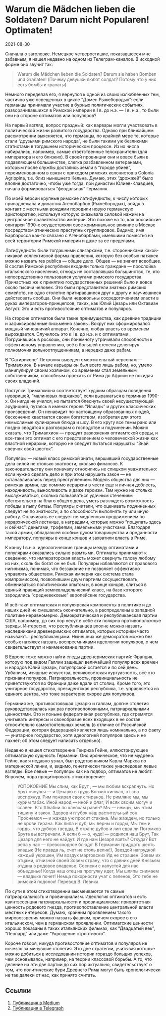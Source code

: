 # Warum die Mädchen lieben die Soldaten? Darum nicht Popularen! Optimaten!


<p class="text-end time-holder"><time>2021-08-30</time></p>





Сначала о заголовке. Немецкое четверостишие, показавшееся мне забавным,
я нашел недавно на одном из Телеграм-каналов. В исходной форме оно
звучит так:

> Warum die Mädchen lieben die Soldaten?
> Darum sie haben Bomben und Granaten!
> (Почему девушки любят солдат?
> Потому что у них есть бомбы и гранаты).

Немного переделав его, я вернулся к одной из своих излюбленных тем,
частично уже освещенных в цикле “Домен Рыжебородых”: если германцы
принимали участие в бурных политических событиях, разворачивавшихся в
Римской империи в I в. до н.э. — I в. н.э., то были они на стороне
оптиматов или популяров?

На первый взгляд, вопрос праздный: как варвары могли участвовать в
политической жизни развитого государства. Однако при ближайшем
рассмотрении выясняется, что германцы, по крайней мере те, которые
стали “друзьями римского народа”, не были такими уж безликими
статистами в тогдашнем историческом процессе. Из их числа набирались,
например, самые ответственные телохранители (для императора и его
близких). В своей провинции они и вовсе были в подавляющем большинстве,
слегка разбавленном ветеранами, которым после службы достались земли в
“городе убиев”, переименованном в связи с приходом римских колонистов в
Colonia Agrippina, т.е. близ нынешнего Кёльна. Думаю, этих “дрожжей”
было вполне достаточно, чтобы уже тогда, при династии Юлиев-Клавдиев,
начала формироваться “феодальная” Германия.

По моей версии крупные римские латифундисты, к числу которых
принадлежала и династия Агенобарбов (Рыжебородых), войдя в контакт с
местными вождями породили новую германскую аристократию, используя
которую оказывала силовой нажим на центральное правительство империи.
Это похоже на то, как российские олигархи 1990-х осуществляли свое
криминальное влияние в Москве посредством этнических преступных
группировок. Видимо, имя Барбаросса как-то связано с Агенобарбами,
имевшими поместья на всей территории Римской империи и даже за ее
пределами.

Латифундисты были тогдашними олигархами, т.е. сторонниками
какой-никакой коллективной формы правления, которую без особых натяжек
можно назвать res publica — общее дело. Общее — не значит всеобщее. В
состав Римской республики входили только граждане — прослойка
итальянского населения, отнюдь не составлявшая большинство, те, кто
непосредственно пользовался услугами римского государства. Причастных
же к принятию государственных решений было и вовсе около тысячи
человек. Это были представители знатных римских семейств, не одно
столетие притиравшиеся друг к другу и научившиеся действовать сообща.
Они были недовольны сосредоточением власти в руках
императоров-принцепсов, таких, как Юлий Цезарь или Октавиан Август. Это
и есть противостояние оптиматов и популяров.

На стороне оптиматов были такие преимущества, как древние традиции и
зафиксированные письменно законы. Вокруг них сформировался мощный
чиновничий аппарат. Конечно, любая власть со временем вырождается.
Случилось это к I в. до н.э. и с оптиматами. Погрузившись в роскошь,
они понемногу утрачивали способности к эффективному управлению, всё в
большей степени делегируя полномочия вольноотпущенникам, а нередко даже
рабам.

В “Сатириконе” Петрония выведен омерзительный персонаж — Трималхион. В
начале карьеры он был всего лишь рабом, но, умело манипулируя своим
хозяином, со временем стал земельным собственником, способным проехать
от Рима до Африки не покидая своих владений.

Поступки Трималхиона соответствует худшим образцам поведения нуворишей,
“малиновых пиджаков”, если выражаться в терминах 1990-х. Он нигде не
учился, но пытается блеснуть своей несуществующей эрудицией, путаясь в
именах героев “Илиады” и других классических произведений. Он ненавидит
по-настоящему образованных людей, бесконечно хвастается своим
богатством, изобретая для этого немыслимые кулинарные блюда и шоу. В
его кругу все темы рано или поздно сводятся к разговорам о господстве и
подчинении. Можно сказать, что Трималхион — продукт разложения
оптиамтской среды, и все-таки это оптимат с его представлением о
человеческой жизни как властной иерархии, которую не следует пытаться
нарушать: “Знай сверчок свой шесток”.

Популяры — новый класс римской знати, вершивший государственные дела
силой не столько знатности, сколько финансов. К законодательству они
поначалу относились не слишком уважительно: если нужно сделать дело и
при этом нарушить закон — не останавливались перед преступлением.
Модель общества для них — римская армия, где помимо иерархии в чести
еще и личная доблесть, находчивость, выносливость и даже героизм. Там
нужно не столько выслуживаться, сколько пользоваться удачным стечением
обстоятельств на благо общего дела, уметь разглядеть возможность победы
в пылу битвы. Популяры считали, что оценивать подчиненных следует не по
знатности, а по способности выполнять ту или иную работу. Оплачивать ее
следует не медленным продвижением по иерархической лестнице, а
наградами, которые можно “пощупать здесь и сейчас”: деньгами, трофеями,
земельными участками. Благодаря такой армии, обладавшей особым духом
товарищества и преданности императору, популяры в конце концов и
захватили власть в Риме.

К концу I в.н.э. идеологические границы между оптиматами и популярами
оказались сильно размтыми. Оптиматы принимают к сведению, что
императорская власть может свернуть голову любому из них, сколь бы
богат он не был. Популяры избавляются от правового нигилизма, понимая,
что беззаконие не позволяет эффективно управлять обществом. Римская
империя как система стала компромиссом, позволившим двум партиям
сосуществовать, обмениваться политическим опытом и, в конце концов,
слиться в единый правящий землевладельческий класс, на базе которого
зародились “средневековые” европейские государства.

И всё-таки оптиматская и популярская компоненты в политике и до наших
дней не смешались окончательно, а распределены в западной политике
неравномерно. Демократическая и республиканская партии США, например,
до сих пор несут в себе эти полярно противоположные заряды. Интересно,
что республиканцев вполне можно назвать наследниками древнеримских
оптиматов, которых историки часто называют… республиканцами. Нынешних
же демократов можно без особых натяжек назвать воспреемниками идеологии
популяров, о чем свидетельствует и наименование партии.

В Европе тоже можно найти следы древнеримских партий: Франция, которую
под видом Галлии защищал величайший популяр всех времен и народов Юлий
Цезарь, популярской остается и по сей день. Урбанизм, изящные
искусства, великосветская куртуазность, всё это признаки попуяров.
Патриархальность, провинциальность не приветствуются во Франции даже
вдали от столиц. Кроме того, это унитарное государство, президентская
республика, т.е. управляется из единого центра, что тоже характерно
скорее для популяров.

Германия же, противостоявшая Цезарю и галлам, долгие столетия
руководствовалась как раз противоположными, патриархальными ценностями.
Это и поныне федеративная республика, где стремятся учитывать интересы
и своеобразие всех входящих в ее состав относительно самостоятельных
земель (в отличие от Российской Федерации, которая федерацией является
лишь номинально, а по факту — унитарное государство, хотя идеологией
популяров здесь и не пахнет; об этом следует написать отдельно).

Недавно я нашел стихотворение Генриха Гейне, иллюстрирующее оптиматскую
сущность Германии. Оно ироническое, что не мудрено: Гейне, как я
недавно узнал, был родственником Карла Маркса по материнской линии, и,
видимо, генетически также унаследовал левые взгляды. Все левые —
популяры как на подбор, оптиматов не любят. Впрочем, пора процитировать
стихотворение:

> УСПОКОЕНИЕ
> Мы спим, как Брут , — мы любим всхрапнуть.
> Но Брут очнулся — и Цезарю в грудь
> Вонзил кинжал, от сна воспрянув.
> Рим пожирал своих тиранов.
> Не римляне мы, мы курим табак.
> Иной народ — иной и флаг,
> И всяк своим могуч и славен.
> Кто Швабии по клепкам равен?
> Мы — немцы, мы чтим тишину и закон.
> Здоров и глубок наш растительный сон.
> Проснемся — и жажда уж просит стакана.
> Мы жаждем, но только не крови тирана.
> Как липа и дуб, мы верны и горды,
> Мы тем и горды, что дубово тверды,
> В стране дубов и лип едва ли
> Потомков Брута вы встречали.
> А если б — о, чудо! — родился наш Брут,
> Так Цезаря для него не найдут.
> И где нам Цезаря взять? Откуда?
> Вот репа у нас — превосходное блюдо!
> В Германии тридцать шесть владык
> (Не правда ль, счет не столь велик!),
> Звездой нагрудной каждый украшен,
> Им воздух мартовских Ид не страшен.
> Зовем их отцами, отчизной своей
> Зовем страну, что с давних дней
> Князьям отдана в родовое владенье.
> Сосиски с капустой для нас объеденье!
> Когда наш отец на прогулку идет,
> Мы шляпы снимаем — владыке почет!
> Немца покорности учат с пеленок,
> Это тебе не римский подонок!
> Перевод В. Левика.

По сути в этом стихотворении высмеиваются те самые патриархальность и
провинциализм. Идеология оптиматов и есть квинтэссенция
патриархальности и провинциализма: приоритетная ценность родового
гнезда, противопоставление центральной власти местных интересов. Думаю,
крайним проявлением такого мировоззрения можно назвать фашизм, причем
скорее в его итальянском, чем в германском проявлении. Оптиматские
ценности хорошо показаны в таких итальянских фильмах, как “Двадцатый
век”, “Леопард” или даже “Укрощение строптивого”.

Короче говоря, никуда противостояние оптиматов и популяров не исчезло
за минувшие столетия. Это две стратегии, учитывая которые можно
добиться в исследовании истории гораздо больших успехов, чем
основываясь, например, на теории классовой борьбы. А то, что деление на
эти две партии до сих пор актуально, свидетельствует о том, что
политические бури Древнего Рима могут быть хронологически не так далеки
от нас, как принято считать.




## Ссылки

1. [Публикация в Medium](https://yababay.medium.com/warum-die-mädchen-lieben-die-soldaten-darum-nicht-popularen-optimaten-67f39fe5cdf7)
1. [Публикация в Telegraph](https://telegra.ph/Warum-die-Mädchen-lieben-die-Soldaten-Darum-nicht-Popularen-Optimaten-08-30)

